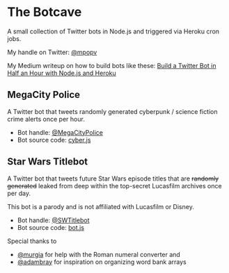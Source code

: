 # The Botcave

A small collection of Twitter bots in Node.js and triggered via Heroku cron jobs.

My handle on Twitter: [@mpopv](https://twitter.com/mpopv)

My Medium writeup on how to build bots like these: [Build a Twitter Bot in Half an Hour with Node.js and Heroku](https://medium.com/@mattpopovich/how-to-build-and-deploy-a-simple-twitter-bot-super-fast-with-node-js-and-heroku-7b322dbb5dd3#.nne1p3thq)

## MegaCity Police

A Twitter bot that tweets randomly generated cyberpunk / science fiction crime alerts once per hour.

* Bot handle: [@MegaCityPolice](https://twitter.com/MegaCityPolice)
* Bot source code: [cyber.js](https://github.com/mpopv/the-botcave/blob/master/cyber.js)

## Star Wars Titlebot

A Twitter bot that tweets future Star Wars episode titles that are ~~randomly generated~~ leaked from deep within the top-secret Lucasfilm archives once per day.

This bot is a parody and is not affiliated with Lucasfilm or Disney.

* Bot handle: [@SWTitlebot](https://twitter.com/SWTitlebot)
* Bot source code: [bot.js](https://github.com/mpopv/the-botcave/blob/master/bot.js)

Special thanks to

* [@murgia](https://github.com/murgia) for help with the Roman numeral converter and
* [@adambray](https://github.com/adambray) for inspiration on organizing word bank arrays
